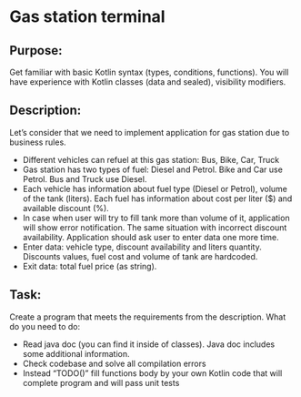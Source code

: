 # Gas station terminal 

## Purpose: 

Get familiar with basic Kotlin syntax (types, conditions, functions). You will have experience with Kotlin classes (data and sealed), visibility modifiers.

## Description:
Let’s consider that we need to implement application for gas station due to business rules.  
- Different vehicles can refuel at this gas station: Bus, Bike, Car, Truck 
- Gas station has two types of fuel: Diesel and Petrol. Bike and Car use Petrol. Bus and Truck use Diesel. 
- Each vehicle has information about fuel type (Diesel or Petrol), volume of the tank (liters). Each fuel has information about cost per liter ($) and available discount (%). 
- In case when user will try to fill tank more than volume of it, application will show error notification. The same situation with incorrect discount availability. Application should ask user to enter data one more time. 
- Enter data: vehicle type, discount availability and liters quantity. Discounts values, fuel cost and volume of tank are hardcoded. 
- Exit data: total fuel price (as string). 

## Task: 
Create a program that meets the requirements from the description. What do you need to do: 
- Read java doc (you can find it inside of classes). Java doc includes some additional information. 
- Check codebase and solve all compilation errors 
- Instead “TODO()” fill functions body by your own Kotlin code that will complete program and will pass unit tests 
